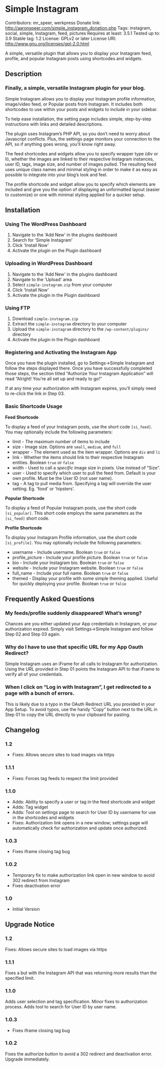 # Simple Instagram #
Contributors: mr_speer, werkpress
Donate link: http://aaronspeer.com/simple_instagram_donation.php
Tags: instagram, social, simple, Instagram, feed, pictures
Requires at least: 3.5.1
Tested up to: 3.9
Stable tag: 1.2
License: GPLv2 or later
License URI: http://www.gnu.org/licenses/gpl-2.0.html

A simple, versatile plugin that allows you to display your Instagram feed, profile, and popular Instagram posts using shortcodes and widgets. 

## Description

### Finally, a simple, versatile Instagram plugin for your blog. ###

Simple Instagram allows you to display your Instagram profile information, image/video feed, or Popular posts from Instagram. It includes both shortcodes to use within your posts and widgets to include in your sidebar. 

To help ease installation, the setting page includes simple, step-by-step instructions with links and detailed descriptions. 

The plugin uses Instagram’s PHP API, so you don’t need to worry about Javascript conflicts. Plus, the settings page monitors your connection to the API, so if anything goes wrong, you’ll know right away. 

The feed shortcodes and widgets allow you to specify wrapper type (div or li), whether the images are linked to their respective Instagram instances, user ID, tags, image size, and number of images pulled. The resulting feed uses unique class names and minimal styling in order to make it as easy as possible to integrate into your blog’s look and feel.  

The profile shortcode and widget allow you to specify which elements are included and give you the option of displaying an unformatted layout (easier to customize) or one with minimal styling applied for a quicker setup.  


## Installation ##


### Using The WordPress Dashboard ###

1. Navigate to the 'Add New' in the plugins dashboard
2. Search for ‘Simple Instagram’
3. Click 'Install Now'
4. Activate the plugin on the Plugin dashboard

### Uploading in WordPress Dashboard ###

1. Navigate to the 'Add New' in the plugins dashboard
2. Navigate to the 'Upload' area
3. Select `simple-instagram.zip` from your computer
4. Click 'Install Now'
5. Activate the plugin in the Plugin dashboard

### Using FTP ###

1. Download `simple-instagram.zip`
2. Extract the `simple-instagram` directory to your computer
3. Upload the `simple-instagram` directory to the `/wp-content/plugins/` directory
4. Activate the plugin in the Plugin dashboard

### Registering and Activating the Instagram App ###

Once you have the plugin installed, go to Settings->Simple Instagram and follow the steps displayed there. Once you have successfully completed those steps, the section titled “Authorize Your Instagram Application” will read “Alright! You're all set up and ready to go!”

If at any time your authorization with Instagram expires, you’ll simply need to re-click the link in Step 03. 

### Basic Shortcode Usage ###

**Feed Shortcode**

To display a feed of your Instagram posts, use the short code `[si_feed]`. You may optionally include the following parameters:

* limit - The maximum number of items to include
* size - Image size. Options are `small`, `medium`, and `full`
* wrapper - The element used as the item wrapper. Options are `div` and `li`
* link - Whether the items should link to their respective Instagram entities. Boolean `true` or `false`
* width - Used to call a *specific* image size in pixels. Use instead of “Size”.
* user - Used to specify which user to pull the feed from. Default is your own profile. Must be the User ID (not user name). 
* tag - A tag to pull media from. Specifying a tag will override the user setting. Eg. 'food' or 'hipsters'.

**Popular Shortcode**

To display a feed of Popular Instagram posts, use the short code `[si_popular]`. This short code employs the same parameters as the `[si_feed]` short code. 

**Profile Shortcode**

To display your Instagram Profile information, use the short code `[si_profile]`. You may optionally include the following parameters:

* username - Include username. Boolean `true` or `false`
* profile_picture - Include your profile picture. Boolean `true` or `false`
* bio - Include your Instagram bio. Boolean `true` or `false`
* website - Include your Instagram website. Boolean `true` or `false`
* full_name - Include your full name. Boolean `true` or `false`
* themed - Display your profile with some simple theming applied. Useful for quickly deploying your profile. Boolean `true` or `false`

## Frequently Asked Questions ##

### My feeds/profile suddenly disappeared! What’s wrong? ###

Chances are you either updated your App credentials in Instagram, or your authorization expired. Simply visit Settings->Simple Instagram and follow Step 02 and Step 03 again. 

### Why do I have to use that specific URL for my App Oauth Redirect? ###

Simple Instagram uses an iFrame for all calls to Instagram for authorization. Using the URL provided in Step 01 points the Instagram API to that iFrame to verify all of your credentials. 

### When I click on “Log in with Instagram”, I get redirected to a page with a bunch of errors. ###

This is likely due to a typo in the OAuth Redirect URL you provided in your App Setup. To avoid typos, use the handy “Copy” button next to the URL in Step 01 to copy the URL directly to your clipboard for pasting.  

## Changelog ##

### 1.2 ###
* Fixes: Allows secure sites to load images via https

### 1.1.1 ###
* Fixes: Forces tag feeds to respect the limit provided

### 1.1.0 ###
* Adds: Ability to specify a user or tag in the feed shortcode and widget
* Adds: Tag widget
* Adds: Tool on settings page to search for User ID by username for use in the shortcodes and widgets
* Fixes: Authorization link opens in a new window; settings page will automatically check for authorization and update once authorized. 

### 1.0.3 ###
* Fixes iframe closing tag bug

### 1.0.2 ###

* Temporary fix to make authorization link open in new window to avoid 302 redirect from Instagram
* Fixes deactivation error

### 1.0 ###
* Initial Version

## Upgrade Notice ##

### 1.2 ###
Fixes: Allows secure sites to load images via https

### 1.1.1 ###
Fixes a but with the Instagram API that was returning more results than the specified limit. 

### 1.1.0 ###
Adds user selection and tag specification. Minor fixes to authorization process. Adds tool to search for User ID by user name. 

### 1.0.3 ###
* Fixes iframe closing tag bug

### 1.0.2 ###
Fixes the authorize button to avoid a 302 redirect and deactivation error. Upgrade immediately. 

